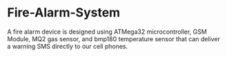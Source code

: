 # Fire-Alarm-System
A fire alarm device is designed using ATMega32 microcontroller, GSM Module, MQ2 gas sensor, and bmp180 temperature sensor that can deliver a warning SMS directly to our cell phones.
